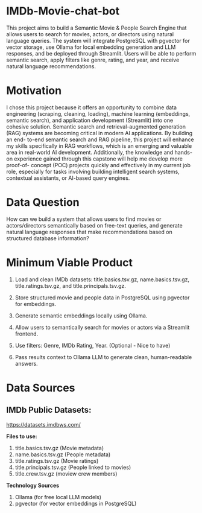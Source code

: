# IMDb-Movie-chat-bot

This project aims to build a Semantic Movie &amp; People Search Engine that
allows users to search for movies, actors, or directors using natural language
queries. The system will integrate PostgreSQL with pgvector for vector
storage, use Ollama for local embedding generation and LLM responses, and
be deployed through Streamlit. Users will be able to perform semantic
search, apply filters like genre, rating, and year, and receive natural
language recommendations.

# Motivation
I chose this project because it offers an opportunity to combine data
engineering (scraping, cleaning, loading), machine learning (embeddings,
semantic search), and application development (Streamlit) into one cohesive
solution. Semantic search and retrieval-augmented generation (RAG)
systems are becoming critical in modern AI applications. By building an end-
to-end semantic search and RAG pipeline, this project will enhance my skills
specifically in RAG workflows, which is an emerging and valuable area in
real-world AI development. Additionally, the knowledge and hands-on
experience gained through this capstone will help me develop more proof-of-
concept (POC) projects quickly and effectively in my current job role,
especially for tasks involving building intelligent search systems, contextual
assistants, or AI-based query engines.

# Data Question
How can we build a system that allows users to find movies or
actors/directors semantically based on free-text queries, and generate
natural language responses that make recommendations based on
structured database information?

# Minimum Viable Product
1. Load and clean IMDb datasets: title.basics.tsv.gz, name.basics.tsv.gz,
title.ratings.tsv.gz, and title.principals.tsv.gz.
2. Store structured movie and people data in PostgreSQL using pgvector
for embeddings.
3. Generate semantic embeddings locally using Ollama.
4. Allow users to semantically search for movies or actors via a Streamlit
frontend.

5. Use filters: Genre, IMDb Rating, Year. (Optional - Nice to have)
6. Pass results context to Ollama LLM to generate clean, human-readable
answers.

# Data Sources
## IMDb Public Datasets:

https://datasets.imdbws.com/

 **Files to use:**
1. title.basics.tsv.gz (Movie metadata)
2. name.basics.tsv.gz (People metadata)
3. title.ratings.tsv.gz (Movie ratings)
4. title.principals.tsv.gz (People linked to movies)
5. title.crew.tsv.gz (moview crew members)

**Technology Sources**
1. Ollama (for free local LLM models)
2. pgvector (for vector embeddings in PostgreSQL)
